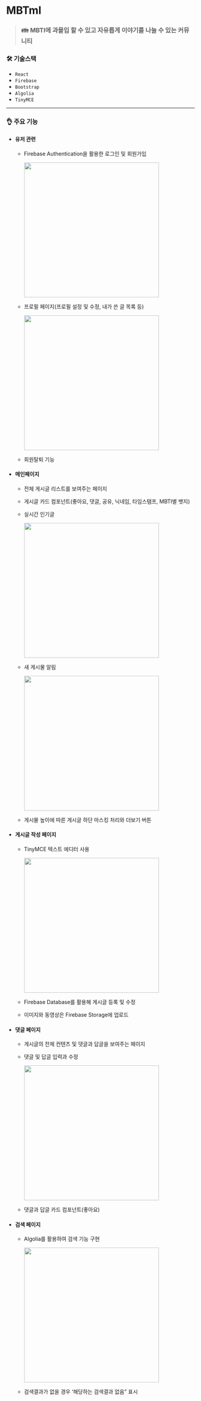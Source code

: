 # MBTmI
> ### 👪 MBTI에 과몰입 할 수 있고 자유롭게 이야기를 나눌 수 있는 커뮤니티

### 🛠️ 기술스택  

- `React`
- `Firebase`
- `Bootstrap`
- `Algolia`
- `TinyMCE`
---------
### 👌 주요 기능
- #### 유저 관련
    - Firebase Authentication을 활용한 로그인 및 회원가입
    
      <img height="360px" src="https://user-images.githubusercontent.com/98147070/190349769-f666fe23-da52-4a05-b75e-88671c0e6b83.gif">
    
    - 프로필 페이지(프로필 설정 및 수정, 내가 쓴 글 목록 등)
    
      <img height="360px" src="https://user-images.githubusercontent.com/98147070/190349792-73b0caee-a94c-4d1f-8619-50d0ab2699f3.gif">
      
    - 회원탈퇴 기능
- #### 메인페이지
    - 전체 게시글 리스트를 보여주는 페이지
    - 게시글 카드 컴포넌트(좋아요, 댓글, 공유, 닉네임, 타임스탬프, MBTI별 뱃지)
    - 실시간 인기글
      
      <img height="360px" src="https://user-images.githubusercontent.com/98147070/190349774-59c545f9-b966-4f06-a00c-b543bb5bd877.gif">
    
    - 새 게시물 알림
    
      <img height="360px" src="https://user-images.githubusercontent.com/98147070/190349777-4948f47c-0fd8-40e7-b648-b8d59fd086f1.gif">
    
    - 게시물 높이에 따른 게시글 하단 마스킹 처리와 더보기 버튼
- #### 게시글 작성 페이지
    - TinyMCE 텍스트 에디터 사용
    
      <img height="360px" src="https://user-images.githubusercontent.com/98147070/190349782-b237c0da-879f-41b1-ad84-f64536580195.gif">
    
    - Firebase Database를 활용해 게시글 등록 및 수정
    - 이미지와 동영상은 Firebase Storage에 업로드
- #### 댓글 페이지
    - 게시글의 전체 컨텐츠 및 댓글과 답글을 보여주는 페이지
    - 댓글 및 답글 입력과 수정
    
      <img height="360px" src="https://user-images.githubusercontent.com/98147070/190349785-8d9bb89e-f131-48b2-9641-715d15383673.gif">

    - 댓글과 답글 카드 컴포넌트(좋아요)
- #### 검색 페이지
    - Algolia를 활용하여 검색 기능 구현
    
      <img height="360px" src="https://user-images.githubusercontent.com/98147070/190349790-77b86267-7ffc-49f1-bd7a-ebdccf17c4dc.gif">
    
    - 검색결과가 없을 경우 ‘해당하는 검색결과 없음” 표시
